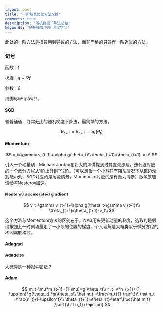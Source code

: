 ```yaml
---
layout: post
title: "一阶随机优化方法总结"
comments: true
description: "随机梯度下降法总结"
keywords: "随机梯度下降 深度学习"
---
```




此处的一阶方法是指只用到导数的方法，而非严格的只进行一阶近似的方法。

### 记号

函数：$f$

梯度：$g=\nabla f$

参数：$\theta$

用脚标$t$表示第$t$步。

#### SGD

普普通通，寻常无比的随机梯度下降法，最简单的方法。

$$
\theta_{t+1}=\theta_{t+1}-\alpha g(\theta_t)
$$

#### Momentum

$$
v_t=\gamma v_{t-1}+\alpha g(\theta_t)\\
\theta_{t+1}=\theta_{t+1}-v_t\\
$$

引入一个动量项，Michael Jordan在北大的演讲提到过其直观原理，迭代法对应的一个微分方程从1阶上升到了2阶。（可以想象一个小球在有阻尼情况下从碗边滚到碗中央，SGD对应的是匀速情景，Momentum对应的是有重力情景）数学原理请参考Nesterov加速。

####  Nesterov accelerated gradient

$$
v_t=\gamma v_{t-1}+\alpha g(\theta_t-\gamma v_{t-1})\\
\theta_{t+1}=\theta_{t+1}-v_t\\
$$

这个方法与Momentum方法的区别在于，NAG用来更新动量的梯度，选取的是假设按照上一时刻动量走了一小段的位置的梯度。个人理解是大概类似于微分方程的不同离散格式。

#### Adagrad

#### Adadelta

大概算是一种拟牛顿法？

#### Adam

$$
m_t=\mu*m_{t-1}+(1-\mu)*g(\theta_t)\\
n_t=v*n_{t-1}+(1-\upsilon)*g(\theta_t)’*g(\theta_t)\\
\hat m_t =\frac{m_t}{1-\mu^t}\\
\hat n_t =\frac{n_t}{1-\upsilon^t}\\
\theta_{t+1}=\theta_{t}-\eta*\frac{\hat m_t}{\sqrt{\hat n_t}+\epsilon}
$$





















